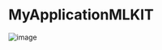 # MyApplicationMLKIT
![image](https://github.com/DeiverGamboa04/MyApplicationMLKIT/assets/135407018/6f4bcfa5-a66f-4a79-9fc5-2115986fc8c1)
